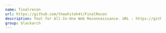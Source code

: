 ```yaml
---
name: finalrecon
url: https://github.com/thewhiteh4t/FinalRecon
description: Tool for All-In-One Web Reconnaissance. URL : https://github.com/thewhiteh4t/FinalRecon Groups : blackarch blackarch-recon
group: blackarch
---
```


